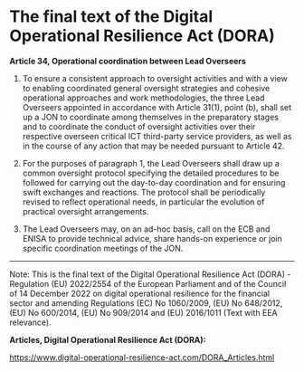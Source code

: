 



# The final text of the Digital Operational Resilience Act (DORA)


  

**Article 34, Operational coordination between Lead Overseers**


  

 1. To ensure a consistent approach to oversight activities and with a view to enabling coordinated general oversight strategies and cohesive operational approaches and work methodologies, the three Lead Overseers appointed in accordance with Article 31(1), point (b), shall set up a JON to coordinate among themselves in the preparatory stages and to coordinate the conduct of oversight activities over their respective overseen critical ICT third-party service providers, as well as in the course of any action that may be needed pursuant to Article 42.


  

2. For the purposes of paragraph 1, the Lead Overseers shall draw up a common oversight protocol specifying the detailed procedures to be followed for carrying out the day-to-day coordination and for ensuring swift exchanges and reactions. The protocol shall be periodically revised to reflect operational needs, in particular the evolution of practical oversight arrangements.


  

3. The Lead Overseers may, on an ad-hoc basis, call on the ECB and ENISA to provide technical advice, share hands-on experience or join specific coordination meetings of the JON.


  



---


 Note: This is the final text of the Digital Operational Resilience Act (DORA) - Regulation (EU) 2022/2554 of the European Parliament and of the Council of 14 December 2022 on digital operational resilience for the financial sector and amending Regulations (EC) No 1060/2009, (EU) No 648/2012, (EU) No 600/2014, (EU) No 909/2014 and (EU) 2016/1011 (Text with EEA relevance).


  

 **Articles, Digital Operational Resilience Act (DORA):** 


<https://www.digital-operational-resilience-act.com/DORA_Articles.html>





